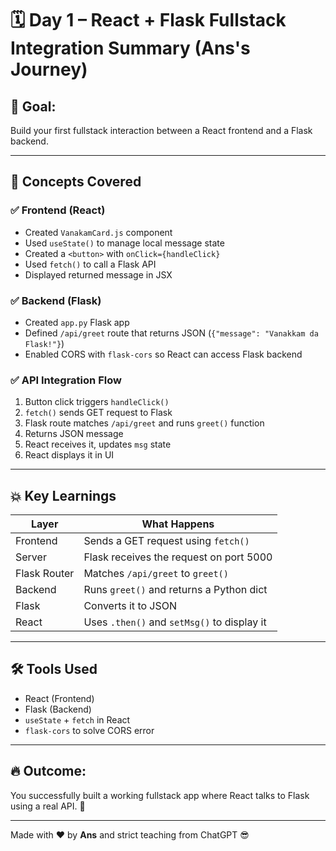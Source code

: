 
# 🗓️ Day 1 – React + Flask Fullstack Integration Summary (Ans's Journey)

## 🎯 Goal:
Build your first fullstack interaction between a React frontend and a Flask backend.

---

## 🧱 Concepts Covered

### ✅ Frontend (React)
- Created `VanakamCard.js` component
- Used `useState()` to manage local message state
- Created a `<button>` with `onClick={handleClick}`
- Used `fetch()` to call a Flask API
- Displayed returned message in JSX

### ✅ Backend (Flask)
- Created `app.py` Flask app
- Defined `/api/greet` route that returns JSON (`{"message": "Vanakkam da Flask!"}`)
- Enabled CORS with `flask-cors` so React can access Flask backend

### ✅ API Integration Flow
1. Button click triggers `handleClick()`
2. `fetch()` sends GET request to Flask
3. Flask route matches `/api/greet` and runs `greet()` function
4. Returns JSON message
5. React receives it, updates `msg` state
6. React displays it in UI

---

## 💥 Key Learnings

| Layer       | What Happens                                 |
|-------------|-----------------------------------------------|
| Frontend    | Sends a GET request using `fetch()`          |
| Server      | Flask receives the request on port 5000      |
| Flask Router| Matches `/api/greet` to `greet()`            |
| Backend     | Runs `greet()` and returns a Python dict     |
| Flask       | Converts it to JSON                          |
| React       | Uses `.then()` and `setMsg()` to display it  |

---

## 🛠️ Tools Used
- React (Frontend)
- Flask (Backend)
- `useState` + `fetch` in React
- `flask-cors` to solve CORS error

---

## 🔥 Outcome:
You successfully built a working fullstack app where React talks to Flask using a real API. 💯

---

Made with ❤️ by **Ans** and strict teaching from ChatGPT 😎
